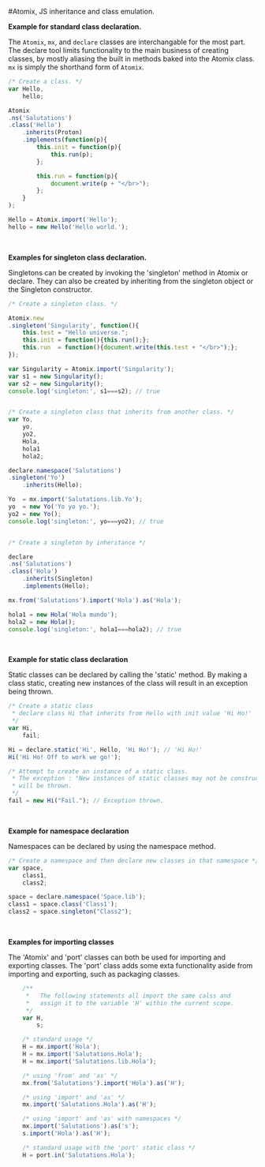 #Atomix, JS inheritance and class emulation.

**Example for standard class declaration.**

The `Atomix`, `mx`, and `declare` classes are interchangable for the most part.
The declare tool limits functionality to the main business of creating classes,
by mostly aliasing the built in methods baked into the Atomix class. `mx` is
simply the shorthand form of `Atomix`.

```javascript
/* Create a class. */
var Hello,
    hello;

Atomix
.ns('Salutations')
.class('Hello')
    .inherits(Proton)
    .implements(function(p){
        this.init = function(p){
            this.run(p);
        };

        this.run = function(p){
            document.write(p + "</br>");
        };
    }
);

Hello = Atomix.import('Hello');
hello = new Hello('Hello world.');
```
<br>

**Examples for singleton class declaration.**

Singletons can be created by invoking the 'singleton' method in Atomix or declare.
They can also be created by inheriting from the singleton object or the Singleton constructor.

```javascript
/* Create a singleton class. */

Atomix.new
.singleton('Singularity', function(){
    this.test = "Hello universe.";
    this.init = function(){this.run();};
    this.run  = function(){document.write(this.test + "</br>");};
});

var Singularity = Atomix.import('Singularity');
var s1 = new Singularity();
var s2 = new Singularity();
console.log('singleton:', s1===s2); // true


/* Create a singleton class that inherits from another class. */
var Yo,
    yo,
    yo2,
    Hola,
    hola1
    hola2;

declare.namespace('Salutations')
.singleton('Yo')
    .inherits(Hello);

Yo  = mx.import('Salutations.lib.Yo');
yo  = new Yo('Yo yo yo.');
yo2 = new Yo();
console.log('singleton:', yo===yo2); // true


/* Create a singleton by inheritance */

declare
.ns('Salutations')
.class('Hola')
    .inherits(Singleton)
    .implements(Hello);

mx.from('Salutations').import('Hola').as('Hola');

hola1 = new Hola('Hola mundo');
hola2 = new Hola();
console.log('singleton:', hola1===hola2); // true
```
<br>

**Example for static class declaration**

Static classes can be declared by calling the 'static' method.
By making a class static, creating new instances of the class
will result in an exception being thrown.

```javascript
/* Create a static class
 * declare class Hi that inherits from Hello with init value 'Hi Ho!' 
 */
var Hi,
    fail;

Hi = declare.static('Hi', Hello, 'Hi Ho!'); // 'Hi Ho!'
Hi('Hi Ho! Off to work we go!');

/* Attempt to create an instance of a static class.
 * The exception : "New instances of static classes may not be constructed."
 * will be thrown.
 */
fail = new Hi("Fail."); // Exception thrown.
```
<br>

**Example for namespace declaration**

Namespaces can be declared by using the namespace method.

```javascript
/* Create a namespace and then declare new classes in that namespace */
var space,
    class1,
    class2;

space = declare.namespace('Space.lib');
class1 = space.class('Class1');
class2 = space.singleton("Class2");
```
<br>

**Examples for importing classes**

The 'Atomix' and 'port' classes can both be used for importing and exporting classes.
The 'port' class adds some exta functionality aside from importing and exporting, such as packaging classes.

```javascript
    /**
     *   The following statements all import the same calss and
     *   assign it to the variable 'H' within the current scope.
     */
    var H,
        s;

    /* standard usage */
    H = mx.import('Hola');
    H = mx.import('Salutations.Hola');
    H = mx.import('Salutations.lib.Hola');

    /* using 'from' and 'as' */
    mx.from('Salutations').import('Hola').as('H');

    /* using 'import' and 'as' */
    mx.import('Salutations.Hola').as('H');

    /* using 'import' and 'as' with namespaces */
    mx.import('Salutations').as('s');
    s.import('Hola').as('H');

    /* standard usage with the 'port' static class */
    H = port.in('Salutations.Hola');
```